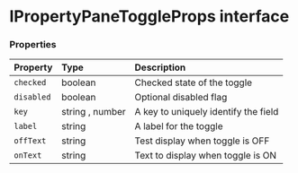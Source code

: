 # IPropertyPaneToggleProps interface








### Properties

| Property	   | Type	| Description|
|:-------------|:-------|:-----------|
|`checked`      | boolean | Checked state of the toggle |
|`disabled`      | boolean | Optional disabled flag |
|`key`      | string , number | A key to uniquely identify the field |
|`label`      | string | A label for the toggle |
|`offText`      | string | Test display when toggle is OFF |
|`onText`      | string | Text to display when toggle is ON |




